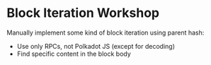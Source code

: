 # Block Iteration Workshop

Manually implement some kind of block iteration using parent hash:

- Use only RPCs, not Polkadot JS (except for decoding)
- Find specific content in the block body
